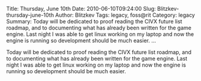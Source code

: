 Title: Thursday, June 10th
Date: 2010-06-10T09:24:00
Slug: Blitzkev-thursday-june-10th
Author: Blitzkev
Tags: legacy, foss@rit
Category: legacy
Summary: Today will be dedicated to proof reading the CIVX future list roadmap, and to documenting what has already been written for the game engine. Last night I was able to get linux working on my laptop and now the engine is running so development should be much easier.   ... 

Today will be dedicated to proof reading the CIVX future list roadmap, and to
documenting what has already been written for the game engine. Last night I
was able to get linux working on my laptop and now the engine is running so
development should be much easier.

